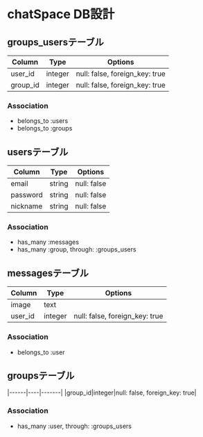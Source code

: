 # chatSpace DB設計
## groups_usersテーブル
|Column|Type|Options|
|------|----|-------|
|user_id|integer|null: false, foreign_key: true|
|group_id|integer|null: false, foreign_key: true|
### Association
- belongs_to :users
- belongs_to :groups

## usersテーブル
|Column|Type|Options|
|------|----|-------|
|email|string|null: false|
|password|string|null: false|
|nickname|string|null: false|
### Association
- has_many :messages
- has_many :group, through: :groups_users

## messagesテーブル
|Column|Type|Options|
|------|----|-------|
|image|text||
|user_id|integer|null: false, foreign_key: true|
### Association
- belongs_to :user


## groupsテーブル
|------|----|-------|
|group_id|integer|null: false, foreign_key: true|
### Association
- has_many :user, through: :groups_users



